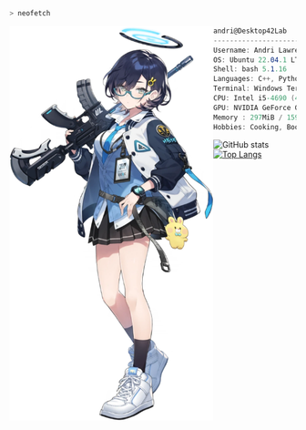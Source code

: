 
```zsh
> neofetch
```

<img align="left" src="img/Chihiro.png" width="358px"/> 

```csharp
andri@Desktop42Lab
-------------------------------
Username: Andri Lawrence.
OS: Ubuntu 22.04.1 LTS on Windows 11 x86_64.
Shell: bash 5.1.16
Languages: C++, Python.
Terminal: Windows Terminal.
CPU: Intel i5-4690 (4) @ 3.495GHz.
GPU: NVIDIA GeForce GTX 1060 6GB
Memory : 297MiB / 15906MiB
Hobbies: Cooking, Book, and Gaming.

```
![GitHub stats](https://github-readme-stats.vercel.app/api?username=andri-jpg&show_icons=true&theme=tokyonight)
[![Top Langs](https://github-readme-stats.vercel.app/api/top-langs/?username=andri-jpg&layout=compact&theme=tokyonight)](https://github.com/anuraghazra/github-readme-stats)
